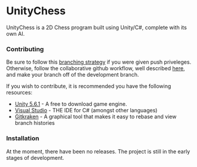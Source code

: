 # UnityChess

UnityChess is a 2D Chess program built using Unity/C#, complete with its own AI.

### Contributing
Be sure to follow this [branching strategy](https://docs.google.com/document/d/15klJI6eCww5gX8QA6ZMac-jmPLpe1CN79f1v6vGPkNw/pub) if you were given push priveleges. Otherwise, follow the collaborative github workflow, well described [here](https://github.com/asmeurer/git-workflow/blob/master/README.md), and make your branch off of the development branch.


If you wish to contribute, it is recommended you have the following resources:

* [Unity 5.6.1](https://unity3d.com/get-unity/download/archive) - A free to download game engine.
* [Visual Studio](https://www.visualstudio.com/downloads/) - THE IDE for C# (amongst other languages)
* [Gitkraken](https://www.gitkraken.com/download) - A graphical tool that makes it easy to rebase and view branch histories

### Installation

At the moment, there have been no releases. The project is still in the early stages of development.
